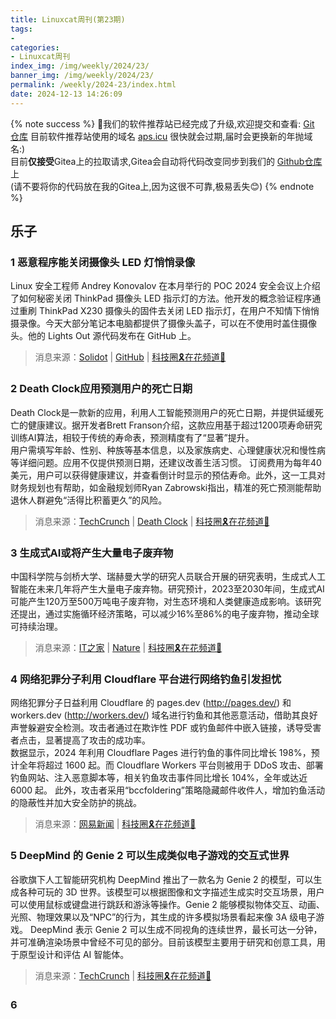 ```yaml
---
title: Linuxcat周刊(第23期) 
tags: 
- 
categories: 
- Linuxcat周刊
index_img: /img/weekly/2024/23/
banner_img: /img/weekly/2024/23/
permalink: /weekly/2024-23/index.html
date: 2024-12-13 14:26:09
---
```

{% note success %}
👏我们的软件推荐站已经完成了升级,欢迎提交和查看: [Git 仓库](https://git.mei.lv/mei/nav) 目前软件推荐站使用的域名 [aps.icu](https://aps.icu) 很快就会过期,届时会更换新的年抛域名:)     
目前**仅接受**Gitea上的拉取请求,Gitea会自动将代码改变同步到我们的 [Github仓库](https://github.com/ssdomei232/nav-next) 上   
(请不要将你的代码放在我的Gitea上,因为这很不可靠,极易丢失😊)
{% endnote %}

## 乐子

### 1 恶意程序能关闭摄像头 LED 灯悄悄录像
Linux 安全工程师 Andrey Konovalov 在本月举行的 POC 2024 安全会议上介绍了如何秘密关闭 ThinkPad 摄像头 LED 指示灯的方法。他开发的概念验证程序通过重刷 ThinkPad X230 摄像头的固件去关闭 LED 指示灯，在用户不知情下悄悄摄录像。今天大部分笔记本电脑都提供了摄像头盖子，可以在不使用时盖住摄像头。他的 Lights Out 源代码发布在 GitHub 上。 
> 消息来源：[Solidot](https://www.solidot.org/story?sid=79921) | [GitHub](https://github.com/xairy/lights-out) | [科技圈🎗在花频道📮](https://t.me/zaihuanews/29175)

### 2 Death Clock应用预测用户的死亡日期
Death Clock是一款新的应用，利用人工智能预测用户的死亡日期，并提供延缓死亡的健康建议。据开发者Brett Franson介绍，这款应用基于超过1200项寿命研究训练AI算法，相较于传统的寿命表，预测精度有了“显著”提升。      
用户需填写年龄、性别、种族等基本信息，以及家族病史、心理健康状况和慢性病等详细问题。应用不仅提供预测日期，还建议改善生活习惯。
订阅费用为每年40美元，用户可以获得健康建议，并查看倒计时显示的预估寿命。此外，这一工具对财务规划也有帮助，如金融规划师Ryan Zabrowski指出，精准的死亡预测能帮助退休人群避免“活得比积蓄更久”的风险。      
> 消息来源：[TechCrunch](https://techcrunch.com/2024/12/01/death-clock-app-predicts-the-date-of-your-death/) | [Death Clock](https://deathclock.co/) | [科技圈🎗在花频道📮](https://t.me/zaihuanews/29179)

### 3 生成式AI或将产生大量电子废弃物
中国科学院与剑桥大学、瑞赫曼大学的研究人员联合开展的研究表明，生成式人工智能在未来几年将产生大量电子废弃物。研究预计，2023至2030年间，生成式AI可能产生120万至500万吨电子废弃物，对生态环境和人类健康造成影响。该研究还提出，通过实施循环经济策略，可以减少16%至86%的电子废弃物，推动全球可持续治理。
> 消息来源：[IT之家](https://www.ithome.com/0/814/725.htm) | [Nature](https://www.nature.com/articles/s43588-024-00712-6) | [科技圈🎗在花频道📮](https://t.me/zaihuanews/29183)

### 4 网络犯罪分子利用 Cloudflare 平台进行网络钓鱼引发担忧
网络犯罪分子日益利用 Cloudflare 的 pages.dev (http://pages.dev/) 和 workers.dev (http://workers.dev/) 域名进行钓鱼和其他恶意活动，借助其良好声誉躲避安全检测。攻击者通过在欺诈性 PDF 或钓鱼邮件中嵌入链接，诱导受害者点击，显著提高了攻击的成功率。     
数据显示，2024 年利用 Cloudflare Pages 进行钓鱼的事件同比增长 198%，预计全年将超过 1600 起。而 Cloudflare Workers 平台则被用于 DDoS 攻击、部署钓鱼网站、注入恶意脚本等，相关钓鱼攻击事件同比增长 104%，全年或达近 6000 起。
此外，攻击者采用“bccfoldering”策略隐藏邮件收件人，增加钓鱼活动的隐蔽性并加大安全防护的挑战。        
> 消息来源：[网易新闻](https://www.163.com/dy/article/JIIQBAF00511B8LM.html) | [科技圈🎗在花频道📮](https://t.me/zaihuanews/29236)

### 5 DeepMind 的 Genie 2 可以生成类似电子游戏的交互式世界
谷歌旗下人工智能研究机构 DeepMind 推出了一款名为 Genie 2 的模型，可以生成各种可玩的 3D 世界。该模型可以根据图像和文字描述生成实时交互场景，用户可以使用鼠标或键盘进行跳跃和游泳等操作。Genie 2 能够模拟物体交互、动画、光照、物理效果以及“NPC”的行为，其生成的许多模拟场景看起来像 3A 级电子游戏。
DeepMind 表示 Genie 2 可以生成不同视角的连续世界，最长可达一分钟，并可准确渲染场景中曾经不可见的部分。目前该模型主要用于研究和创意工具，用于原型设计和评估 AI 智能体。
> 消息来源：[TechCrunch](https://techcrunch.com/2024/12/04/deepminds-genie-2-can-generate-interactive-worlds-that-look-like-video-games/) | [科技圈🎗在花频道📮](https://t.me/zaihuanews/29248)

### 6 





















































































<!-- TODO: https://t.me/zaihuanews/29167 -->
